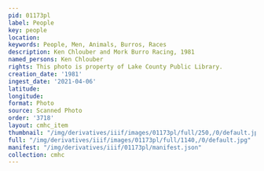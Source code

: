 ```yaml
---
pid: 01173pl
label: People
key: people
location: 
keywords: People, Men, Animals, Burros, Races
description: Ken Chlouber and Mork Burro Racing, 1981
named_persons: Ken Chlouber
rights: This photo is property of Lake County Public Library.
creation_date: '1981'
ingest_date: '2021-04-06'
latitude: 
longitude: 
format: Photo
source: Scanned Photo
order: '3718'
layout: cmhc_item
thumbnail: "/img/derivatives/iiif/images/01173pl/full/250,/0/default.jpg"
full: "/img/derivatives/iiif/images/01173pl/full/1140,/0/default.jpg"
manifest: "/img/derivatives/iiif/01173pl/manifest.json"
collection: cmhc
---
```

